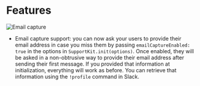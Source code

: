 # Features
![Email capture](http://docs.supportkit.io/images/email_capture.gif)

- Email capture support:  you can now ask your users to provide their email address in case you miss them by passing `emailCaptureEnabled: true` in the options in `SupportKit.init(options)`. Once enabled, they will be asked in a non-obtrusive way to provide their email address after sending their first message. If you provided that information at initialization, everything will work as before. You can retrieve that information using the `!profile` command in Slack.
